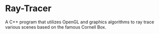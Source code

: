 # Ray-Tracer
A C++ program that utilizes OpenGL and graphics algorithms to ray trace various scenes based on the famous Cornell Box.
